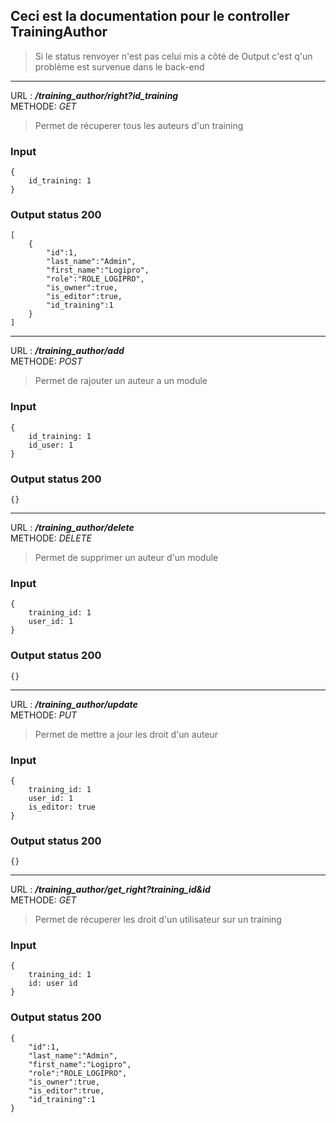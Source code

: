 ## Ceci est la documentation pour le controller TrainingAuthor
> Si le status renvoyer n'est pas celui mis a côté de Output c'est q'un problème est survenue dans le back-end
---
URL : ***/training_author/right?id_training***  
METHODE: *GET*

> Permet de récuperer tous les auteurs d'un training

### Input
```
{
    id_training: 1
}
```

### Output status 200
```
[
    {
        "id":1,
        "last_name":"Admin",
        "first_name":"Logipro",
        "role":"ROLE_LOGIPRO",
        "is_owner":true,
        "is_editor":true,
        "id_training":1
    }
]
```
---
URL : ***/training_author/add***  
METHODE: *POST*

> Permet de rajouter un auteur a un module

### Input
```
{
    id_training: 1
    id_user: 1
}
```

### Output status 200
```
{}
```
---
URL : ***/training_author/delete***  
METHODE: *DELETE*

> Permet de supprimer un auteur d'un module

### Input
```
{
    training_id: 1
    user_id: 1
}
```

### Output status 200
```
{}
```
---
URL : ***/training_author/update***  
METHODE: *PUT*

> Permet de mettre a jour les droit d'un auteur

### Input
```
{
    training_id: 1
    user_id: 1
    is_editor: true
}
```

### Output status 200
```
{}
```
---
URL : ***/training_author/get_right?training_id&id***  
METHODE: *GET*

> Permet de récuperer les droit d'un utilisateur sur un training

### Input
```
{
    training_id: 1
    id: user id
}
```

### Output status 200
```
{
    "id":1,
    "last_name":"Admin",
    "first_name":"Logipro",
    "role":"ROLE_LOGIPRO",
    "is_owner":true,
    "is_editor":true,
    "id_training":1
}
```